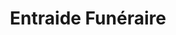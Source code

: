 ---
title: "Entraide Funéraire"
url: /mallemort/entraide-funeraire/
shop: directeurs de funérailles
---